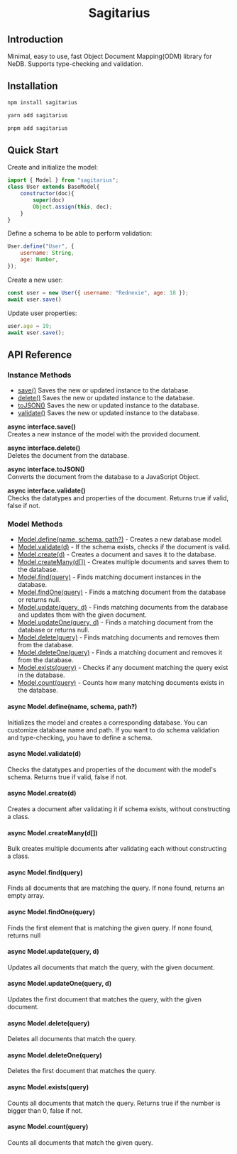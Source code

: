 <h1 align="center">Sagitarius</h1>

## Introduction


Minimal, easy to use, fast Object Document Mapping(ODM) library for NeDB. Supports type-checking and validation.


## Installation
```bash
npm install sagitarius
```
```bash
yarn add sagitarius
```
```bash
pnpm add sagitarius
```


## Quick Start
Create and initialize the model:
```js
import { Model } from "sagitarius";
class User extends BaseModel{
    constructor(doc){
        super(doc)
        Object.assign(this, doc);
    }
}
```
Define a schema to be able to perform validation:
```js
User.define("User", {
    username: String,
    age: Number,
});
```


Create a new user:

```js
const user = new User({ username: "Rednexie", age: 18 });
await user.save()
```


Update user properties:

```js
user.age = 19;
await user.save();
```

## API Reference

### Instance Methods
<ul>
<li><a href="#save">save()</a> Saves the new or updated instance to the database.</li>
<li><a href="#delete">delete()</a> Saves the new or updated instance to the database.</li>
<li><a href="#tojson">toJSON()</a> Saves the new or updated instance to the database.</li>
<li><a href="#validate">validate()</a> Saves the new or updated instance to the database.</li>
</ul>

<strong id="save">async interface.save()</strong>
<br>Creates a new instance of the model with the provided document.


<strong id="delete">async interface.delete()</strong>
<br>Deletes the document from the database.


<strong id="tojson">async interface.toJSON()</strong>
<br>Converts the document from the database to a JavaScript Object.


<strong id="validate">async interface.validate()</strong>
<br>Checks the datatypes and properties of the document. Returns true if valid, false if not.



### Model Methods

<ul>

<li><a href="#modeldefine" class="method-link">Model.define(name, schema, path?)</a> - Creates a new database model.</li>
<li><a href="#modelvalidated" class="method-link">Model.validate(d)</a> - If the schema exists, checks if the document is valid.</li>

<li><a href="#modelcreated" class="method-link">Model.create(d)</a> - Creates a document and saves it to the database.</li>
<li><a href="#modelcreatemanyd" class="method-link">Model.createMany(d[])</a> - Creates multiple documents and saves them to the database.</li>
<li><a href="#modelfindquery" class="method-link">Model.find(query)</a> - Finds matching document instances in the database.</li>
<li><a href="#modelfindonequery" class="method-link">Model.findOne(query)</a> - Finds a matching document from the database or returns null.</li>
<li><a href="#modelupdatequeryd" class="method-link">Model.update(query, d)</a> - Finds matching documents from the database and updates them with the given document.</li>
<li><a href="#modelupdateonequeryd" class="method-link">Model.updateOne(query, d)</a> - Finds a matching document from the database or returns null.</li>
<li><a href="#modeldeletequery" class="method-link">Model.delete(query)</a> - Finds matching documents and removes them from the database.</li>
<li><a href="#modeldeleteonequery" class="method-link">Model.deleteOne(query)</a> - Finds a matching document and removes it from the database.</li>
<li><a href="#modelexistsquery" class="method-link">Model.exists(query)</a> - Checks if any document matching the query exist in the database.</li>
<li><a href="#modelcountquery" class="method-link">Model.count(query)</a> - Counts how many matching documents exists in the database.</li>
</ul>
<h4 id="modeldefine">async Model.define(name, schema, path?)</h4>
<p>Initializes the model and creates a corresponding database. You can customize database name and path. If you want to do schema validation and type-checking, you have to define a schema.</p>

<h4 id="modelvalidate">async Model.validate(d)</h4>
<p>Checks the datatypes and properties of the document with the model's schema. Returns true if valid, false if not.</p>
<h4 id="modelcreate">async Model.create(d)</h4>
<p>Creates a document after validating it if schema exists, without constructing a class.</p>
<h4 id="modelcreatemany">async Model.createMany(d[])</h4>
<p>Bulk creates multiple documents after validating each without constructing a class.</p>
<h4 id="modelfind">async Model.find(query)</h4>
<p>Finds all documents that are matching the query. If none found, returns an empty array.</p>
<h4 id="modelfindone">async Model.findOne(query)</h4>
<p>Finds the first element that is matching the given query. If none found, returns null</p>
<h4 id="modelupdate">async Model.update(query, d)</h4>
<p>Updates all documents that match the query, with the given document.</p>
<h4 id="modelupdateone">async Model.updateOne(query, d)</h4>
<p>Updates the first document that matches the query, with the given document.</p>
<h4 id="modeldelete">async Model.delete(query)</h4>
<p>Deletes all documents that match the query.</p>
<h4 id="modeldeleteone">async Model.deleteOne(query)</h4>
<p>Deletes the first document that matches the query.</p>
<h4 id="modelexists">async Model.exists(query)</h4>
<p>Counts all documents that match the query. Returns true if the number is bigger than 0, false if not.</p>
<h4 id="modelcount">async Model.count(query)</h4>
<p>Counts all documents that match the given query.</p>

